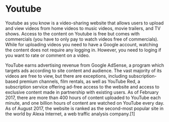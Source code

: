 # Youtube

Youtube as you know is a video-sharing website that allows users to upload and view videos from home videos to music videos, movie trailers, and TV shows. Access to the content on Youtube is free but comes with commercials (you have to only pay to watch videos free of commercials). While for uploading videos you need to have a Google account, watching the content does not require any logging in. However, you need to loging if you want to rate or comment on a video.






YouTube earns advertising revenue from Google AdSense, a program which targets ads according to site content and audience. The vast majority of its videos are free to view, but there are exceptions, including subscription-based premium channels, film rentals, as well as YouTube Red, a subscription service offering ad-free access to the website and access to exclusive content made in partnership with existing users. As of February 2017, there are more than 400 hours of content uploaded to YouTube each minute, and one billion hours of content are watched on YouTube every day. As of August 2017, the website is ranked as the second-most popular site in the world by Alexa Internet, a web traffic analysis company.[1]